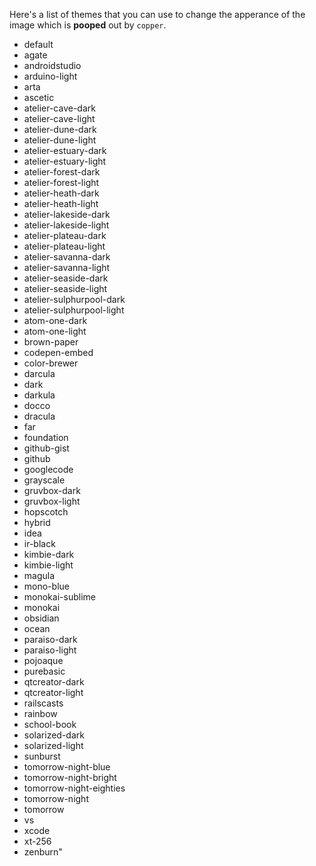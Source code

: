 Here's a list of themes that you can use to change the apperance of the image which is **pooped** out by `copper`.

* default
* agate
* androidstudio
* arduino-light
* arta
* ascetic
* atelier-cave-dark
* atelier-cave-light
* atelier-dune-dark
* atelier-dune-light
* atelier-estuary-dark
* atelier-estuary-light
* atelier-forest-dark
* atelier-forest-light
* atelier-heath-dark
* atelier-heath-light
* atelier-lakeside-dark
* atelier-lakeside-light
* atelier-plateau-dark
* atelier-plateau-light
* atelier-savanna-dark
* atelier-savanna-light
* atelier-seaside-dark
* atelier-seaside-light
* atelier-sulphurpool-dark
* atelier-sulphurpool-light
* atom-one-dark
* atom-one-light
* brown-paper
* codepen-embed
* color-brewer
* darcula
* dark
* darkula
* docco
* dracula
* far
* foundation
* github-gist
* github
* googlecode
* grayscale
* gruvbox-dark
* gruvbox-light
* hopscotch
* hybrid
* idea
* ir-black
* kimbie-dark
* kimbie-light
* magula
* mono-blue
* monokai-sublime
* monokai
* obsidian
* ocean
* paraiso-dark
* paraiso-light
* pojoaque
* purebasic
* qtcreator-dark
* qtcreator-light
* railscasts
* rainbow
* school-book
* solarized-dark
* solarized-light
* sunburst
* tomorrow-night-blue
* tomorrow-night-bright
* tomorrow-night-eighties
* tomorrow-night
* tomorrow
* vs
* xcode
* xt-256
* zenburn"